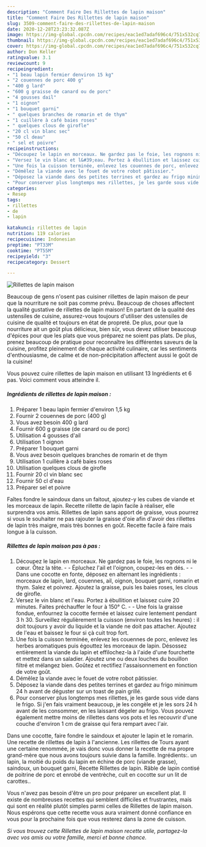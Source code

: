 ```yaml
---
description: "Comment Faire Des Rillettes de lapin maison"
title: "Comment Faire Des Rillettes de lapin maison"
slug: 3509-comment-faire-des-rillettes-de-lapin-maison
date: 2020-12-28T23:23:32.087Z
image: https://img-global.cpcdn.com/recipes/eac1ed7adaf696c4/751x532cq70/rillettes-de-lapin-maison-photo-principale-de-la-recette.jpg
thumbnail: https://img-global.cpcdn.com/recipes/eac1ed7adaf696c4/751x532cq70/rillettes-de-lapin-maison-photo-principale-de-la-recette.jpg
cover: https://img-global.cpcdn.com/recipes/eac1ed7adaf696c4/751x532cq70/rillettes-de-lapin-maison-photo-principale-de-la-recette.jpg
author: Don Keller
ratingvalue: 3.1
reviewcount: 9
recipeingredient:
- "1 beau lapin fermier denviron 15 kg"
- "2 couennes de porc 400 g"
- "400 g lard"
- "600 g graisse de canard ou de porc"
- "4 gousses dail"
- "1 oignon"
- "1 bouquet garni"
- " quelques branches de romarin et de thym"
- "1 cuillère à café baies roses"
- " quelques clous de girofle"
- "20 cl vin blanc sec"
- "50 cl deau"
- " sel et poivre"
recipeinstructions:
- "Découpez le lapin en morceaux. Ne gardez pas le foie, les rognons ni le cœur. Ôtez la tête.  Épluchez l&#39;ail et l&#39;oignon, coupez-les en dés.  Dans une cocotte en fonte, déposez en alternant les ingrédients : morceaux de lapin, lard, couennes, ail, oignon, bouquet garni, romarin et thym. Salez et poivrez. Ajoutez la graisse, puis les baies roses, les clous de girofle."
- "Versez le vin blanc et l&#39;eau. Portez à ébullition et laissez cuire 20 minutes. Faites préchauffer le four à 150° C.  Une fois la graisse fondue, enfournez la cocotte fermée et laissez cuire lentement pendant 3 h 30. Surveillez régulièrement la cuisson (environ toutes les heures) : il doit toujours y avoir du liquide et la viande ne doit pas attacher. Ajoutez de l&#39;eau et baissez le four si çà cuit trop fort."
- "Une fois la cuisson terminée, enlevez les couennes de porc, enlevez les herbes aromatiques puis égouttez les morceaux de lapin. Désossez entièrement la viande du lapin et effilochez-la à l&#39;aide d&#39;une fourchette et mettez dans un saladier. Ajoutez une ou deux louches du bouillon filtré et mélangez bien. Goûtez et rectifiez l&#39;assaisonnement en fonction de votre goût."
- "Démêlez la viande avec le fouet de votre robot pâtissier."
- "Déposez la viande dans des petites terrines et gardez au frigo minimum 24 h avant de déguster sur un toast de pain grillé."
- "Pour conserver plus longtemps mes rillettes, je les garde sous vide dans le frigo. Si j&#39;en fais vraiment beaucoup, je les congèle et je les sors 24 h avant de les consommer, en les laissant dégeler au frigo. Vous pouvez également mettre moins de rillettes dans vos pots et les recouvrir d&#39;une couche d&#39;environ 1 cm de graisse qui fera rempart avec l&#39;air."
categories:
- Resep
tags:
- rillettes
- de
- lapin

katakunci: rillettes de lapin 
nutrition: 119 calories
recipecuisine: Indonesian
preptime: "PT33M"
cooktime: "PT55M"
recipeyield: "3"
recipecategory: Dessert

---
```



![Rillettes de lapin maison](https://img-global.cpcdn.com/recipes/eac1ed7adaf696c4/751x532cq70/rillettes-de-lapin-maison-photo-principale-de-la-recette.jpg)

Beaucoup de gens n'osent pas cuisiner rillettes de lapin maison de peur que la nourriture ne soit pas comme prévu. Beaucoup de choses affectent la qualité gustative de rillettes de lapin maison! En partant de la qualité des ustensiles de cuisine, assurez-vous toujours d'utiliser des ustensiles de cuisine de qualité et toujours en état de propreté. De plus, pour que la nourriture ait un goût plus délicieux, bien sûr, vous devez utiliser beaucoup d'épices pour que les plats que vous préparez ne soient pas plats. De plus, prenez beaucoup de pratique pour reconnaître les différentes saveurs de la cuisine, profitez pleinement de chaque activité culinaire, car les sentiments d'enthousiasme, de calme et de non-précipitation affectent aussi le goût de la cuisine!

<!--inarticleads1-->

Vous pouvez cuire rillettes de lapin maison en utilisant 13 Ingrédients et 6 pas. Voici comment vous atteindre il.

##### Ingrédients de rillettes de lapin maison :

1. Préparer 1 beau lapin fermier d&#39;environ 1,5 kg
1. Fournir 2 couennes de porc (400 g)
1. Vous avez besoin 400 g lard
1. Fournir 600 g graisse (de canard ou de porc)
1. Utilisation 4 gousses d&#39;ail
1. Utilisation 1 oignon
1. Préparer 1 bouquet garni
1. Vous avez besoin  quelques branches de romarin et de thym
1. Utilisation 1 cuillère à café baies roses
1. Utilisation  quelques clous de girofle
1. Fournir 20 cl vin blanc sec
1. Fournir 50 cl d&#39;eau
1. Préparer  sel et poivre


Faîtes fondre le saindoux dans un faitout, ajoutez-y les cubes de viande et les morceaux de lapin. Recette rillette de lapin facile à réaliser, elle surprendra vos amis. Rillettes de lapin sans apport de graisse, vous pourrez si vous le souhaiter ne pas rajouter la graisse d&#39;oie afin d&#39;avoir des rillettes de lapin très maigre, mais très bonnes en goût. Recette facile à faire mais longue à la cuisson. 

<!--inarticleads2-->

##### Rillettes de lapin maison pas à pas :

1. Découpez le lapin en morceaux. Ne gardez pas le foie, les rognons ni le cœur. Ôtez la tête. -  - Épluchez l&#39;ail et l&#39;oignon, coupez-les en dés. -  - Dans une cocotte en fonte, déposez en alternant les ingrédients : morceaux de lapin, lard, couennes, ail, oignon, bouquet garni, romarin et thym. Salez et poivrez. Ajoutez la graisse, puis les baies roses, les clous de girofle.
1. Versez le vin blanc et l&#39;eau. Portez à ébullition et laissez cuire 20 minutes. Faites préchauffer le four à 150° C. -  - Une fois la graisse fondue, enfournez la cocotte fermée et laissez cuire lentement pendant 3 h 30. Surveillez régulièrement la cuisson (environ toutes les heures) : il doit toujours y avoir du liquide et la viande ne doit pas attacher. Ajoutez de l&#39;eau et baissez le four si çà cuit trop fort.
1. Une fois la cuisson terminée, enlevez les couennes de porc, enlevez les herbes aromatiques puis égouttez les morceaux de lapin. Désossez entièrement la viande du lapin et effilochez-la à l&#39;aide d&#39;une fourchette et mettez dans un saladier. Ajoutez une ou deux louches du bouillon filtré et mélangez bien. Goûtez et rectifiez l&#39;assaisonnement en fonction de votre goût.
1. Démêlez la viande avec le fouet de votre robot pâtissier.
1. Déposez la viande dans des petites terrines et gardez au frigo minimum 24 h avant de déguster sur un toast de pain grillé.
1. Pour conserver plus longtemps mes rillettes, je les garde sous vide dans le frigo. Si j&#39;en fais vraiment beaucoup, je les congèle et je les sors 24 h avant de les consommer, en les laissant dégeler au frigo. Vous pouvez également mettre moins de rillettes dans vos pots et les recouvrir d&#39;une couche d&#39;environ 1 cm de graisse qui fera rempart avec l&#39;air.


Dans une cocotte, faire fondre le saindoux et ajouter le lapin et le romarin. Une recette de rillettes de lapin à l&#39;ancienne. Les rillettes de Tours ayant une certaine renommée, je vais donc vous donner la recette de ma propre grand-mère que nous avons toujours suivie dans la famille. Ingrédients:. un lapin, la moitié du poids du lapin en échine de porc (viande grasse), saindoux, un bouquet garni, Recette Rillettes de lapin. Râble de lapin contisé de poitrine de porc et enrobé de ventrèche, cuit en cocotte sur un lit de carottes.. 

<!--inarticleads1-->

<p>
Vous n'avez pas besoin d'être un pro pour préparer un excellent plat. Il existe de nombreuses recettes qui semblent difficiles et frustrantes, mais qui sont en réalité plutôt simples parmi celles de Rillettes de lapin maison. Nous espérons que cette recette vous aura vraiment donné confiance en vous pour la prochaine fois que vous resterez dans la zone de cuisson.
</p>

<p>
<i>Si vous trouvez cette Rillettes de lapin maison recette utile, partagez-la avec vos amis ou votre famille, merci et bonne chance.</i>
</p>
